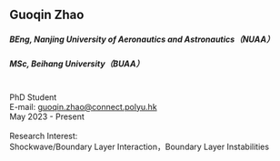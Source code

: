 ## Guoqin Zhao
##### BEng, Nanjing University of Aeronautics and Astronautics（NUAA）
##### MSc, Beihang University（BUAA）

<div align="justify">
<br/>PhD Student
<br/>E-mail: <a href="mailto:guoqin.zhao@connect.polyu.hk">guoqin.zhao@connect.polyu.hk</a>
<br/>
May 2023 - Present
<br/><br/>
Research Interest: <br/>
Shockwave/Boundary Layer Interaction，Boundary Layer Instabilities
</div>